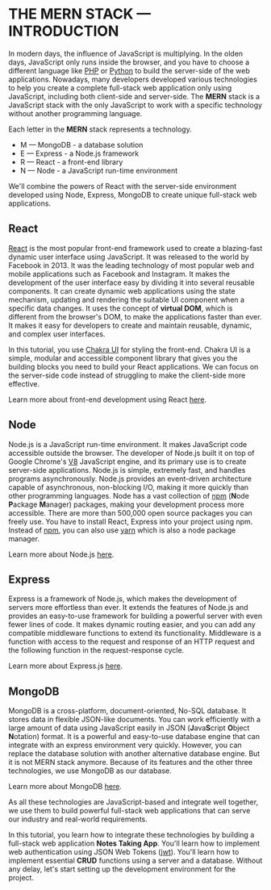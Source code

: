 # THE **MERN** STACK — INTRODUCTION

In modern days, the influence of JavaScript is multiplying. In the olden days, JavaScript only runs inside the browser, and you have to choose a different language like [PHP](https://www.php.net/) or [Python](https://python.org) to build the server-side of the web applications. Nowadays, many developers developed various technologies to help you create a complete full-stack web application only using JavaScript, including both client-side and server-side. The **MERN** stack is a JavaScript stack with the only JavaScript to work with a specific technology without another programming language.

Each letter in the **MERN** stack represents a technology.

- M — MongoDB - a database solution
- E — Express - a Node.js framework
- R — React - a front-end library
- N — Node - a JavaScript run-time environment

We'll combine the powers of React with the server-side environment developed using Node, Express, MongoDB to create unique full-stack web applications.

## React

[React](https://reactjs.org) is the most popular front-end framework used to create a blazing-fast dynamic user interface using JavaScript. It was released to the world by Facebook in 2013. It was the leading technology of most popular web and mobile applications such as Facebook and Instagram. It makes the development of the user interface easy by dividing it into several reusable components. It can create dynamic web applications using the state mechanism, updating and rendering the suitable UI component when a specific data changes. It uses the concept of **virtual DOM**, which is different from the browser's DOM, to make the applications faster than ever. It makes it easy for developers to create and maintain reusable, dynamic, and complex user interfaces.

In this tutorial, you use [Chakra UI](https://chakra-ui.com/) for styling the front-end. Chakra UI is a simple, modular and accessible component library that gives you the building blocks you need to build your React applications. We can focus on the server-side code instead of struggling to make the client-side more effective.

Learn more about front-end development using React [here](https://tutorialspoint.com/reactjs/).

## Node

Node.js is a JavaScript run-time environment. It makes JavaScript code accessible outside the browser. The developer of Node.js built it on top of Google Chrome's [V8](https://v8.dev/) JavaScript engine, and its primary use is to create server-side applications. Node.js is simple, extremely fast, and handles programs asynchronously. Node.js provides an event-driven architecture capable of asynchronous, non-blocking I/O, making it more quickly than other programming languages. Node has a vast collection of [npm](https://npmjs.org) (**N**ode **P**ackage **M**anager) packages, making your development process more accessible. There are more than 500,000 open source packages you can freely use. You have to install React, Express into your project using npm. Instead of [npm](https://npmjs.org), you can also use [yarn](https://yarnpkg.com/) which is also a node package manager.

Learn more about Node.js [here](https://www.tutorialspoint.com/nodejs/).

## Express

Express is a framework of Node.js, which makes the development of servers more effortless than ever. It extends the features of Node.js and provides an easy-to-use framework for building a powerful server with even fewer lines of code. It makes dynamic routing easier, and you can add any compatible middleware functions to extend its functionality. Middleware is a function with access to the request and response of an HTTP request and the following function in the request-response cycle.

Learn more about Express.js [here](https://www.tutorialspoint.com/expressjs/).

## MongoDB

MongoDB is a cross-platform, document-oriented, No-SQL database. It stores data in flexible JSON-like documents. You can work efficiently with a large amount of data using JavaScript easily in JSON (**J**ava**S**cript **O**bject **N**otation) format. It is a powerful and easy-to-use database engine that can integrate with an express environment very quickly. However, you can replace the database solution with another alternative database engine. But it is not MERN stack anymore. Because of its features and the other three technologies, we use MongoDB as our database.

Learn more about MongoDB [here](https://www.tutorialspoint.com/mongodb/).

As all these technologies are JavaScript-based and integrate well together, we use them to build powerful full-stack web applications that can serve our industry and real-world requirements.

In this tutorial, you learn how to integrate these technologies by building a full-stack web application **Notes Taking App**. You'll learn how to implement web authentication using JSON Web Tokens ([jwt](https://jwt.io/)). You'll learn how to implement essential **CRUD** functions using a server and a database. Without any delay, let's start setting up the development environment for the project.
